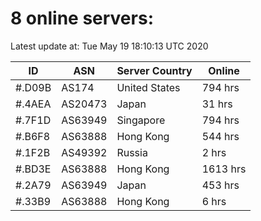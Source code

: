 # 8 online servers:

Latest update at: Tue May 19 18:10:13 UTC 2020

| ID | ASN | Server Country | Online |
| -- | --- | -------------- | ------ |
| #.D09B | AS174 | United States | 794 hrs |
| #.4AEA | AS20473 | Japan | 31 hrs |
| #.7F1D | AS63949 | Singapore | 794 hrs |
| #.B6F8 | AS63888 | Hong Kong | 544 hrs |
| #.1F2B | AS49392 | Russia | 2 hrs |
| #.BD3E | AS63888 | Hong Kong | 1613 hrs |
| #.2A79 | AS63949 | Japan | 453 hrs |
| #.33B9 | AS63888 | Hong Kong | 6 hrs |

